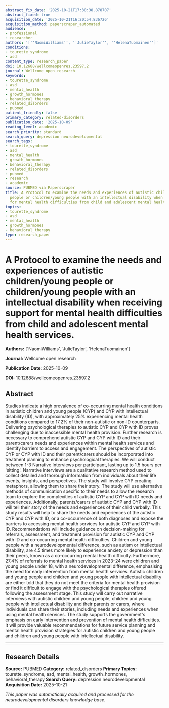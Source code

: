 ```yaml
---
abstract_fix_date: '2025-10-21T17:30:38.878707'
abstract_fixed: true
acquisition_date: '2025-10-21T16:20:54.836726'
acquisition_method: paperscraper_automated
audience:
- professional
- researcher
authors: '[''NaomiWilliams'', ''JulieTaylor'', ''HelenaTuomainen'']'
conditions:
- tourette_syndrome
- asd
content_type: research_paper
doi: 10.12688/wellcomeopenres.23597.2
journal: Wellcome open research
keywords:
- tourette_syndrome
- asd
- mental_health
- growth_hormones
- behavioral_therapy
- related_disorders
- pubmed
patient_friendly: false
primary_category: related-disorders
publication_date: '2025-10-09'
reading_level: academic
search_priority: standard
search_query: depression neurodevelopmental
search_tags:
- tourette_syndrome
- asd
- mental_health
- growth_hormones
- behavioral_therapy
- related_disorders
- pubmed
- research
- academic
source: PUBMED via Paperscraper
title: A Protocol to examine the needs and experiences of autistic children/young
  people or children/young people with an intellectual disability when receiving support
  for mental health difficulties from child and adolescent mental health services.
topics:
- tourette_syndrome
- asd
- mental_health
- growth_hormones
- behavioral_therapy
type: research_paper
---
```


# A Protocol to examine the needs and experiences of autistic children/young people or children/young people with an intellectual disability when receiving support for mental health difficulties from child and adolescent mental health services.

**Authors:** ['NaomiWilliams', 'JulieTaylor', 'HelenaTuomainen']

**Journal:** Wellcome open research

**Publication Date:** 2025-10-09

**DOI:** 10.12688/wellcomeopenres.23597.2

## Abstract

Studies indicate a high prevalence of co-occurring mental health conditions in autistic children and young people (CYP) and CYP with intellectual disability (ID), with approximately 25% experiencing mental health conditions compared to 17.2% of their non-autistic or non-ID counterparts. Delivering psychological therapies to autistic CYP and CYP with ID proves challenging due to inaccessible mental health provision. Further research is necessary to comprehend autistic CYP and CYP with ID and their parent/carers needs and experiences within mental health services and identify barriers to access and engagement. The perspectives of autistic CYP or CYP with ID and their parent/carers should be incorporated into treatment planning to enhance psychological therapies. We will conduct between 1-3 Narrative Interviews per participant, lasting up to 1.5 hours per 'sitting'. Narrative interviews are a qualitative research method used to collect detailed and thorough information from individuals about their life events, insights, and perspectives. The study will involve CYP creating metaphors, allowing them to share their story. The study will use alternative methods of communication specific to their needs to allow the research team to explore the complexities of autistic CYP and CYP with ID needs and experiences. Additionally, parents/carers of autistic CYP and CYP with ID will tell their story of the needs and experiences of their child verbally. This study results will help to share the needs and experiences of the autistic CYP and CYP with ID, or a co-occurrence of both diagnoses and expose the barriers to accessing mental health services for autistic CYP and CYP with ID. Recommendations will include guidance on decision-making for referrals, assessment, and treatment provision for autistic CYP and CYP with ID and co-occurring mental health difficulties. Children and young people with a neurodevelopmental difference, such as autism or intellectual disability, are 4.5 times more likely to experience anxiety or depression than their peers, known as a co-occurring mental health difficulty. Furthermore, 27.4% of referrals to mental health services in 2023–24 were children and young people under 18, with a neurodevelopmental difference, emphasising the need for early intervention from mental health services. Autistic children and young people and children and young people with intellectual disability are either told that they do not meet the criteria for mental health provision or find it difficult to engage with the psychological therapies offered following the assessment stage. This study will carry out narrative interviews with autistic children and young people, children and young people with intellectual disability and their parents or carers, where individuals can share their stories, including needs and experiences when using mental health services. The study supports the government's emphasis on early intervention and prevention of mental health difficulties. It will provide valuable recommendations for future service planning and mental health provision strategies for autistic children and young people and children and young people with intellectual disability.

---

## Research Details

**Source:** PUBMED
**Category:** related_disorders
**Primary Topics:** tourette_syndrome, asd, mental_health, growth_hormones, behavioral_therapy
**Search Query:** depression neurodevelopmental
**Acquisition Date:** 2025-10-21

*This paper was automatically acquired and processed for the neurodevelopmental disorders knowledge base.*
